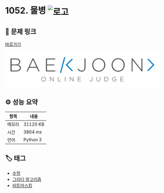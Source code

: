 # 1052. 물병 <img src="https://d2gd6pc034wcta.cloudfront.net/tier/11.svg" alt="로고" height="32" style="vertical-align: middle;" />

## 🔗 문제 링크

[바로가기](https://www.acmicpc.net/problem/1052)

![백준 로고](../../images/boj.png)

## ⚙️ 성능 요약

| 항목   | 내용     |
| ------ | -------- |
| 메모리 | 31120 KB |
| 시간   | 3864 ms  |
| 언어   | Python 3 |

## 🏷️ 태그

- [수학](https://www.acmicpc.net/problemset?sort=ac_desc&algo=124)
- [그리디 알고리즘](https://www.acmicpc.net/problemset?sort=ac_desc&algo=33)
- [비트마스킹](https://www.acmicpc.net/problemset?sort=ac_desc&algo=14)
